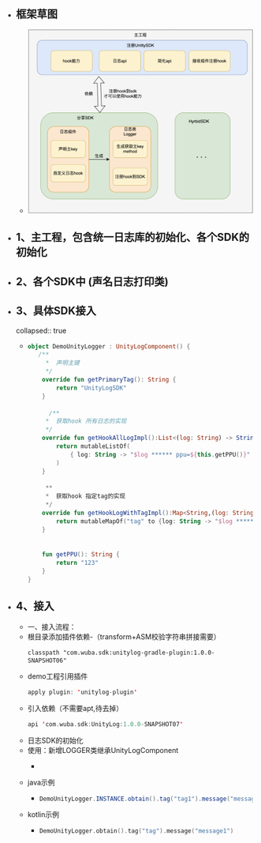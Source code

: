- ## 框架草图
	- ![image.png](../assets/image_1683360102737_0.png)
- ## 1、主工程，包含统一日志库的初始化、各个SDK的初始化
- ## 2、各个SDK中 (声名日志打印类)
- ## 3、具体SDK接入
  collapsed:: true
	- ```kotlin
	  object DemoUnityLogger : UnityLogComponent() {
	  	 /**
	       *  声明主键
	       */
	      override fun getPrimaryTag(): String {
	          return "UnityLogSDK"
	      }
	  
	        /**
	       *  获取hook 所有日志的实现
	       */
	      override fun getHookAllLogImpl():List<(log: String) -> String?>{
	          return mutableListOf(
	              { log: String -> "$log ****** ppu=${this.getPPU()}" },
	          )
	      }
	  
	       **
	       *  获取hook 指定tag的实现
	       */
	      override fun getHookLogWithTagImpl():Map<String,(log: String) -> String?>{
	          return mutableMapOf("tag" to {log: String -> "$log ****** ppu=${this.getPPU()}"})
	      }
	  
	  
	      fun getPPU(): String {
	          return "123"
	      }
	  }
	  
	  ```
- ## 4、接入
	- 一、接入流程：
	- 根目录添加插件依赖-（transform+ASM校验字符串拼接需要）
	  ```
	  classpath "com.wuba.sdk:unitylog-gradle-plugin:1.0.0-SNAPSHOT06"
	  ```
	- demo工程引用插件
	  ```kotlin
	  apply plugin: 'unitylog-plugin'
	  ```
	- 引入依赖（不需要apt,待去掉）
	  ```kotlin
	  api 'com.wuba.sdk:UnityLog:1.0.0-SNAPSHOT07'
	  ```
	- 日志SDK的初始化
	- 使用：新增LOGGER类继承UnityLogComponent
		- ```kotlin
		  ```
	- java示例
		- ```java
		  DemoUnityLogger.INSTANCE.obtain().tag("tag1").message("message1");
		  ```
	- kotlin示例
		- ```kotlin
		  DemoUnityLogger.obtain().tag("tag").message("message1")
		  ```
